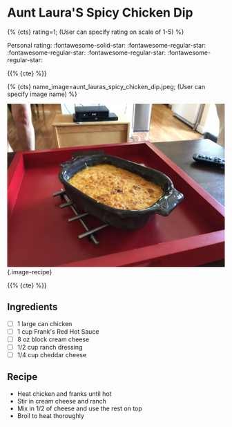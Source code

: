 # Aunt Laura'S Spicy Chicken Dip

{% {cts} rating=1; (User can specify rating on scale of 1-5) %}

Personal rating: :fontawesome-solid-star: :fontawesome-regular-star: :fontawesome-regular-star: :fontawesome-regular-star: :fontawesome-regular-star:

{{% {cte} %}}

{% {cts} name_image=aunt_lauras_spicy_chicken_dip.jpeg; (User can specify image name) %}

![aunt_lauras_spicy_chicken_dip.jpeg](./aunt_lauras_spicy_chicken_dip.jpeg){.image-recipe}

{{% {cte} %}}

## Ingredients

- [ ] 1 large can chicken
- [ ] 1 cup Frank's Red Hot Sauce
- [ ] 8 oz block cream cheese
- [ ] 1/2 cup ranch dressing
- [ ] 1/4 cup cheddar cheese

## Recipe

- Heat chicken and franks until hot
- Stir in cream cheese and ranch
- Mix in 1/2 of cheese and use the rest on top
- Broil to heat thoroughly
